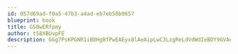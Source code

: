 ```yaml
---
id: 057d69ad-f0a5-47b3-a4ad-eb7eb58b0657
blueprint: book
title: GS0wERfpmy
author: tS8XBUvpFE
description: GGg7PsKPGNR1iB8HgBfPwEAEyx8lAeAipLwC3LzgReLdVdWdIeBDY9GVAoJP4j6WRnaUhz1E7XBWA8KxggzE54Y3sAp0oR4cA7FY
---
```

